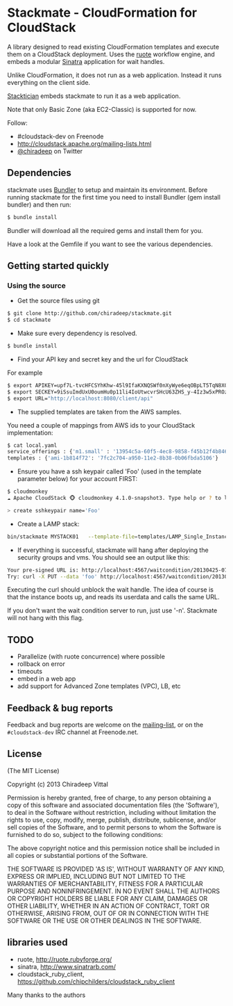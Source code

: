 
# Stackmate - CloudFormation for CloudStack

A library designed to read existing CloudFormation templates 
and execute them on a CloudStack deployment. 
Uses the [ruote](http://ruote.rubyforge.org) workflow engine,
and embeds a modular [Sinatra](http://www.sinatrarb.com/) application for wait handles.

Unlike CloudFormation, it does not  run as a web application. 
Instead it runs everything on the client side.

[Stacktician](https://github.com/chiradeep/stacktician) embeds stackmate to run it as a web application.

Note that only Basic Zone (aka EC2-Classic) is supported for now.

Follow:
* \#cloudstack-dev on Freenode
* <http://cloudstack.apache.org/mailing-lists.html>
* [@chiradeep](http://twitter.com/chiradeep) on Twitter

## Dependencies

stackmate uses [Bundler](http://gembundler.com/) to setup and maintain its
environment. Before running stackmate for the first time you need to install
Bundler (gem install bundler) and then run:

```bash
$ bundle install

```

Bundler will download all the required gems and install them for you.

Have a look at the Gemfile if you want to see the various dependencies.

## Getting started quickly

### Using the source

* Get the source files using git

```bash
$ git clone http://github.com/chiradeep/stackmate.git
$ cd stackmate
```

* Make sure every dependency is resolved.

```bash
$ bundle install
```
* Find your API key and secret key and the url for CloudStack

For example

```bash
$ export APIKEY=upf7L-tvcHFCSYhKhw-45l9IfaKXNQSWf0nXyWye6eqOBpLT5TqN8XQGeuloV3LbSwD6zuucz22L233Nrqg2pg
$ export SECKEY=9iSsuImdUxU0oumHu0p11li4IoUtwcvrSHcU63ZHS_y-4Iz3w5xPROzyjZTUXkhI9E7dy0r3vejzgCmaQfI-yw
$ export URL="http://localhost:8080/client/api"
```

* The supplied templates are taken from the AWS samples. 

You need a couple of mappings from AWS ids to your CloudStack implementation:

```bash
$ cat local.yaml 
service_offerings : {'m1.small' : '13954c5a-60f5-4ec8-9858-f45b12f4b846'}
templates : {'ami-1b814f72': '7fc2c704-a950-11e2-8b38-0b06fbda5106'}
```

* Ensure you have a ssh keypair called 'Foo' (used in the template parameter below) for your account FIRST:

```bash
$ cloudmonkey
☁ Apache CloudStack 🐵 cloudmonkey 4.1.0-snapshot3. Type help or ? to list commands.

> create sshkeypair name='Foo'
```


* Create a LAMP stack:

```bash
bin/stackmate MYSTACK01   --template-file=templates/LAMP_Single_Instance.template -p "DBName=cloud;DBUserName=cloud;SSHLocation=75.75.75.0/24;DBUsername=cloud;DBPassword=cloud;DBRootPassword=cloud;KeyName=Foo"
```

* If everything is successful, stackmate will hang after deploying the security groups and vms. 
You should see an output like this:

```bash
Your pre-signed URL is: http://localhost:4567/waitcondition/20130425-0706-kerujere-punopapa/WaitHandle
Try: curl -X PUT --data 'foo' http://localhost:4567/waitcondition/20130425-0706-kerujere-punopapa/WaitHandle
```
Executing the curl should unblock the wait handle. The idea of course is that the instance boots up, and reads its userdata and calls the same URL.

If you don't want the wait condition server to run, just use '-n'. Stackmate will not hang with this flag.

## TODO
* Parallelize (with ruote concurrence) where possible
* rollback on error
* timeouts
* embed in a web app
* add support for Advanced Zone templates (VPC), LB, etc

## Feedback & bug reports

Feedback and bug reports are welcome on the [mailing-list](dev@cloudstack.apache.org), or on the `#cloudstack-dev` IRC channel at Freenode.net.

## License

(The MIT License)

Copyright (c) 2013 Chiradeep Vittal

Permission is hereby granted, free of charge, to any person obtaining
a copy of this software and associated documentation files (the
'Software'), to deal in the Software without restriction, including
without limitation the rights to use, copy, modify, merge, publish,
distribute, sublicense, and/or sell copies of the Software, and to
permit persons to whom the Software is furnished to do so, subject to
the following conditions:

The above copyright notice and this permission notice shall be
included in all copies or substantial portions of the Software.

THE SOFTWARE IS PROVIDED 'AS IS', WITHOUT WARRANTY OF ANY KIND,
EXPRESS OR IMPLIED, INCLUDING BUT NOT LIMITED TO THE WARRANTIES OF
MERCHANTABILITY, FITNESS FOR A PARTICULAR PURPOSE AND NONINFRINGEMENT.
IN NO EVENT SHALL THE AUTHORS OR COPYRIGHT HOLDERS BE LIABLE FOR ANY
CLAIM, DAMAGES OR OTHER LIABILITY, WHETHER IN AN ACTION OF CONTRACT,
TORT OR OTHERWISE, ARISING FROM, OUT OF OR IN CONNECTION WITH THE
SOFTWARE OR THE USE OR OTHER DEALINGS IN THE SOFTWARE.

## libraries used

- ruote, <http://ruote.rubyforge.org/>
- sinatra, <http://www.sinatrarb.com/>
- cloudstack_ruby_client, <https://github.com/chipchilders/cloudstack_ruby_client>

Many thanks to the authors 

